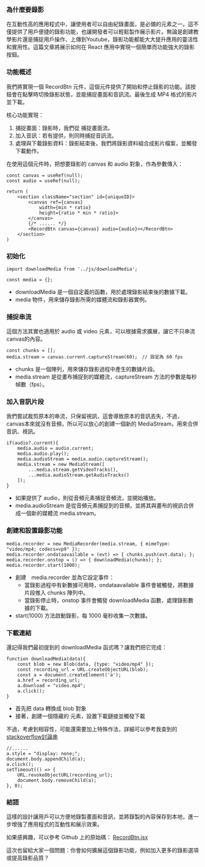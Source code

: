 ### 為什麼要錄影
在互動性高的應用程式中，讓使用者可以自由紀錄畫面，是必備的元素之一。這不僅提供了用戶便捷的錄影功能，也讓開發者可以輕鬆製作展示影片。無論是創建教學影片還是捕捉用戶操作、上傳到Youtube，錄影功能都能大大提升應用的靈活性和實用性。這篇文章將展示如何在 React 應用中實現一個簡單而功能強大的錄影按鈕。

### 功能概述
我們將實現一個 RecordBtn 元件，這個元件提供了開始和停止錄影的功能。該按鈕會在點擊時切換錄影狀態，並能捕捉畫面和音訊流。最後生成 MP4 格式的影片並下載。

核心功能實現：
1. 捕捉畫面：錄影時，我們從 <canvas> 捕捉畫面流。
2. 加入音訊：若有提供，則同時捕捉音訊流。
2. 處理與下載錄影資料：錄影結束後，我們將錄影資料組合成影片檔案，並觸發下載動作。

在使用這個元件時，把想要錄影的 canvas 和 audio 對象，作為參數傳入：
```
const canvas = useRef(null);
const audio = useRef(null);

return (
    <section className="section" id={uniqueID}>
        <canvas ref={canvas} 
            width={min * ratio}
            height={ratio * min * ratio}>
        </canvas>
        {/* ...... */}
        <RecordBtn canvas={canvas} audio={audio}></RecordBtn>
    </section>
)
```

### 初始化
```
import downloadMedia from '../js/downloadMedia';

const media = {};
```
* downloadMedia 是一個自定義的函數，用於處理錄影結束後的數據下載。
* media 物件，用來儲存錄影所需的媒體流和錄影器實例。

### 捕捉串流
這個方法其實也適用於 audio 或 video 元素，可以根據需求擴展，讓它不只串流canvas的內容。
```
const chunks = [];
media.stream = canvas.current.captureStream(60);　// 設定為 60 fps
```
* chunks 是一個陣列，用來儲存錄影過程中產生的數據片段。
* media.stream 是從畫布捕捉到的媒體流，captureStream 方法的參數是每秒幀數（fps）。

### 加入音訊片段
我們嘗試裁剪原本的串流，只保留視訊，這會導致原本的音訊丟失，不過，canvas本來就沒有音頻，所以可以放心的創建一個新的 MediaStream，用來合併音訊、視訊。
```
if(audio?.current){
    media.audio = audio.current;
    media.audio.play();
    media.audioStream = media.audio.captureStream();
    media.stream = new MediaStream([
        ...media.stream.getVideoTracks(),
        ...media.audioStream.getAudioTracks()
    ]);
}
```
* 如果提供了 audio，則從音頻元素捕捉音頻流，並開始播放。
* media.audioStream 是從音頻元素捕捉到的音頻，並將其與畫布的視訊合併成一個新的媒體流 media.stream。

### 創建和設置錄影功能
```
media.recorder = new MediaRecorder(media.stream, { mimeType: "video/mp4; codecs=vp9" });
media.recorder.ondataavailable = (evt) => { chunks.push(evt.data); };
media.recorder.onstop = () => { downloadMedia(chunks); };
media.recorder.start(1000);
```
* 創建　media.recorder 並為它設定事件：
    * 當錄影過程中有新數據可用時，ondataavailable 事件會被觸發，將數據片段推入 chunks 陣列中。
    * 當錄影停止時，onstop 事件會觸發 downloadMedia 函數，處理錄影數據的下載。
* start(1000) 方法啟動錄影，每 1000 毫秒收集一次數據。

### 下載連結
還記得我們最初提到的 downloadMedia 函式嗎？讓我們把它完成：
```
function downloadMedia(data){
    const blob = new Blob(data, {type: "video/mp4" });
    const recording_url = URL.createObjectURL(blob);
    const a = document.createElement('a');
    a.href = recording_url;
    a.download = "video.mp4";
    a.click();
}
```
* 首先把 data 轉換成 blob 對象
* 接著，創建一個隱藏的 <a> 元素，設置下載鏈接並觸發下載

不過，考慮到相容性，可能還需要加上特殊作法，詳細可以參考我查到的[stackoverflow討論串](https://stackoverflow.com/a/48968694)

```
//......
a.style = "display: none;";
document.body.appendChild(a);
a.click();
setTimeout(() => {
    URL.revokeObjectURL(recording_url);
    document.body.removeChild(a);
}, 0);
```

### 結語
這樣的設計讓用戶可以方便地錄製畫面和音訊，並將錄製的內容保存到本地，進一步增強了應用程式的互動性和展示效果。

如果感興趣，可以參考 Github 上的原始碼：
[RecordBtn.jsx](https://github.com/Jerry-the-potato/vite-deploy/blob/main/src/component/RecordBtn.jsx)

這次也留給大家一個問題：你會如何擴展這個錄影功能，例如加入更多的錄影選項或提高錄影品質？